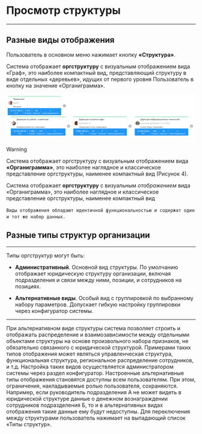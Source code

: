 # Просмотр структуры
---
## Разные виды отображения
Пользователь в основном меню нажимает кнопку **«Структура»**.

Система отображает **оргструктуру** с визуальным отображением вида «Граф», это наиболее компактный вид, представляющий структуру в виде отдельных «деревьев», идущих от первого уровня 
Пользователь в  кнопку на значение «Органиграмма».
<p align="center">
  <img src="image/Рисунок2.png" 
  caption = "второй рисунок"
  />
</p>


> [!WARNING]
> Система отображает оргструктуру с визуальным отображением вида **«Органиграмма»**, это наиболее наглядное и классическое представление оргструктуры, наименее компактный вид (Рисунок 4). 

Система отображает **оргструктуру** с визуальным *отображением* вида «Органиграмма», это наиболее наглядное и классическое представление оргструктуры, наименее компактный вид 
 
``Виды отображения обладают идентичной функциональностью и содержат один и тот же набор данных.``

## Разные типы структур организации
---

Типы оргструктур могут быть:

- **Административный**. Основной вид структуры. По умолчанию отображает юридическую структуру организации, включая подразделения и связи между ними, позиции, и сотрудников на позициях.

- **Альтернативные виды**. Особый вид с группировкой по выбранному набору параметров. Допускает гибкую настройку группировки через конфигуратор системы.
---

При альтернативном виде структуры система позволяет строить и отображать распределение и взаимозависимости между отдельными объектами структуры на основе произвольного набора признаков, не обязательно связанного с юридической структурой. Примерами таких типов отображения может являться управленческая структура, функциональная структура, региональное распределение сотрудников, и т.д. Настройка таких видов осуществляется администратором системы через раздел конфигуратор. Настроенные альтернативные типы отображения становятся доступны всем пользователям. При этом, ограничения, накладываемые ролью пользователя, сохраняются. Например, если руководитель подразделения А не может видеть в юридической структуре данные о денежном вознаграждении сотрудников подразделения Б, то и в альтернативных видах отображения такие данные ему будут недоступны.
Для переключения между структурами пользователь нажимает на выпадающий список «Типы структур».
